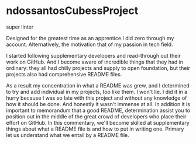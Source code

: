 # ndossantosCubessProject
super linter




Designed for the greatest time as an apprentice I did zero through my account. Alternatively, the motivation that of my passion in tech field. 

 I started following supplementary developers and read-through out their work on GitHub. And I become aware of incredible things that they had in ordinary: they all had chilly projects and supply to open foundation, but their projects also had comprehensive README files.


As a result my concentration in what a README was grew, and I determined to try and add individual in my projects, too like them. I won't lie.  I did it in a hurry because I was so late with this project and without any knowledge of how it should be done. And honestly it wasn't immense at all.
 In addition it is important to memorandum that a good  README,  determination assist you to position out in the middle of the great crowd of developers who place their effort on GitHub.
In this commentary, we'll become skilled at supplementary things about what a README file is and how to put in writing one. Primary let us understand what we entail by a README file.
